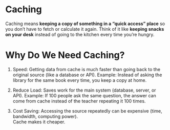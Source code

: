 # Caching

Caching means **keeping a copy of something in a “quick access” place** so you don’t have to fetch or calculate it again.
Think of it like **keeping snacks on your desk** instead of going to the kitchen every time you’re hungry.

# Why Do We Need Caching?

1.  Speed: Getting data from cache is much faster than going back to the original source (like a database or API).
    Example: Instead of asking the library for the same book every time, you keep a copy at home.

2.  Reduce Load: Saves work for the main system (database, server, or API).
    Example: If 100 people ask the same question, the answer can come from cache instead of the teacher repeating it 100 times.
3.  Cost Saving: Accessing the source repeatedly can be expensive (time, bandwidth, computing power).  
    Cache makes it cheaper.

